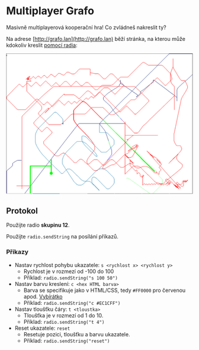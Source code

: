 # Multiplayer Grafo
Masivně multiplayerová kooperační hra! Co zvládneš nakreslit ty?

Na adrese [http://grafo.lan](http://grafo.lan) běží stránka, na kterou může kdokoliv kreslit [pomocí radia](../lekce9/index.md):


![](assets/grafo.png)

## Protokol

Použijte radio **skupinu 12**.

Použijte `radio.sendString` na posílání příkazů.

### Příkazy
* Nastav rychlost pohybu ukazatele: `s <rychlost x> <rychlost y>`
    * Rychlost je v rozmezí od -100 do 100
    * Příklad: `radio.sendString("s 100 50")`
* Nastav barvu kreslení: `c <hex HTML barva>`
    * Barva se specifikuje jako v HTML/CSS, tedy `#FF0000` pro červenou apod. [Vybírátko](https://fffuel.co/cccolor/)
    * Příklad: `radio.sendString("c #EC1CFF")`
* Nastav tloušťku čáry: `t <tloustka>`
    * Tloušťka je v rozmezí od 1 do 10.
    * Příklad: `radio.sendString("t 4")`
* Reset ukazatele: `reset`
    * Resetuje pozici, tloušťku a barvu ukazatele.
    * Příklad: `radio.sendString("reset")`
